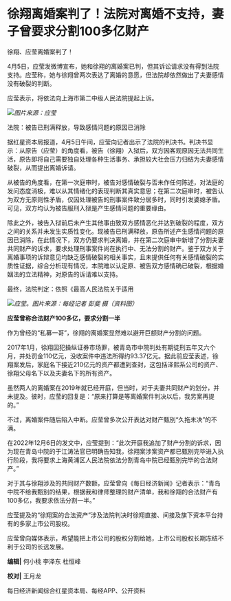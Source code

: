 # 徐翔离婚案判了！法院对离婚不支持，妻子曾要求分割100多亿财产

徐翔、应莹离婚案判了！

4月5日，应莹发微博宣布，她和徐翔的离婚案已判，但其诉讼请求没有得到法院支持。应莹称，她与徐翔曾两次表达了离婚的意愿，但法院却依然做出了夫妻感情没有破裂的判断。

应莹表示，将依法向上海市第二中级人民法院提起上诉。

![](https://inews.gtimg.com/newsapp_match/0/15771482422/0)_图片来源：应莹_

法院：被告已刑满释放，导致感情问题的原因已消除

据红星资本局报道，4月5日午间，应莹向记者出示了法院的判决书。判决书显示：从原告（应莹）的角度看，被告（徐翔）入狱后，双方因客观原因无法共同生活，原告即将自己需要独自处理各种生活事务、承担较大社会压力归结为夫妻感情破裂，从而提出离婚诉请。

从被告的角度看，在第一次庭审时，被告对感情破裂与否未作任何陈述，对法庭的发问态度消极，难以从其情绪化的表现判断其真实意思；在第二次庭审时，被告认为双方无原则性矛盾，仅因处理被告的刑事案件致分居多时，同时引发婆媳矛盾。可见，双方均认为被告服刑入狱是产生感情问题的重要缘由。

除此之外，被告入狱前后未产生其他事由致双方感情恶化并达到破裂的程度，双方之间的关系并未发生实质性变化。现被告已刑满释放，原告所述产生感情问题的原因已消除，在此情况下，双方仍要求判决离婚，并在第二次庭审中新增了分割夫妻共同财产的诉求，要求处理刑事案件尚在执行中、无法分割的财产。鉴于双方关于离婚事项的诉辩意见均缺乏感情破裂的相关事实，且未提供任何有关感情破裂的实质性证据，综合分析现有情况，本院难以认定原、被告双方感情确已破裂，根据婚姻法的立法精神，对原告的诉请难以支持。

最终，法院判定：依照《最高人民法院关于适用

![](https://inews.gtimg.com/newsapp_bt/0/15771482471/1000)_应莹。图片来源：每经记者 彭斐
摄（资料图）_

**应莹曾称合法财产100多亿，要求分割一半**

作为曾经的“私募一哥”，徐翔的离婚案显然难以避开巨额财产分割的问题。

2017年1月，徐翔因犯操纵证券市场罪，被青岛市中院判处有期徒刑五年又六个月，并处罚金110亿元，没收案件中违法所得约93.37亿元。据此前应莹表述，徐翔案发后，家庭名下接近210亿元的资产都遭到查封，这包括泽熙系公司的资产、徐翔父母名下以及夫妻名下的所有资产。

虽然两人的离婚案在2019年就已经开庭，但当时，对于夫妻共同财产的划分，并未提及。彼时，应莹的回复是：“原来打算是等离婚案件判决以后，我另案再提的。”

不过，离婚案件随后陷入中断。应莹曾多次公开表达对财产甄别“久拖未决”的不满。

在2022年12月6日的发文中，应莹提到：“此次开庭我追加了财产分割的诉求，因为现在青岛中院的于江涛法官已明确告知我，徐翔案涉案资产都已甄别完毕进入执行阶段，我将要求上海黄浦区人民法院依法分割青岛中院已经甄别完毕的合法财产。”

对于其与徐翔涉及的共同财产数额，应莹曾向《每日经济新闻》记者表示：“青岛中院不给我甄别的结果，根据我和律师整理的财产清单，我和徐翔的合法财产有100多亿，我要求依法分割一半。”

应莹提及的“徐翔案的合法资产”涉及法院判决时徐翔直接、间接及旗下资本平台持有的多家上市公司股权。

应莹曾向媒体表示，希望能把上市公司的股权分割给她，上市公司股权长期冻结不利于公司的长远发展。

**编辑|** 何小桃 李泽东 杜恒峰

**校对|** 王月龙

每日经济新闻综合红星资本局、每经APP、公开资料

